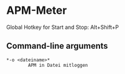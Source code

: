 ﻿APM-Meter
=========

Global Hotkey for Start and Stop: Alt+Shift+P


Command-line arguments
----------------------
	*-o <dateiname>*
			APM in Datei mitloggen